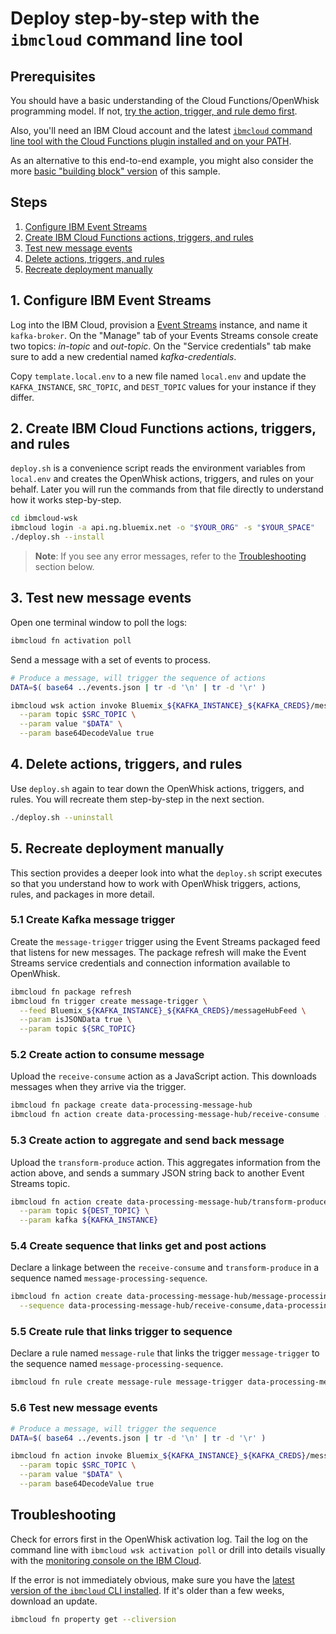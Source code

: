 # Deploy step-by-step with the `ibmcloud` command line tool

## Prerequisites

You should have a basic understanding of the Cloud Functions/OpenWhisk programming model. If not, [try the action, trigger, and rule demo first](https://github.com/IBM/openwhisk-action-trigger-rule).

Also, you'll need an IBM Cloud account and the latest [`ibmcloud` command line tool with the Cloud Functions plugin installed and on your PATH](https://console.bluemix.net/openwhisk/learn/cli).

As an alternative to this end-to-end example, you might also consider the more [basic "building block" version](https://github.com/IBM/ibm-cloud-functions-message-hub-trigger) of this sample.

## Steps

1. [Configure IBM Event Streams](#1-configure-ibm-message-hub)
2. [Create IBM Cloud Functions actions, triggers, and rules](#2-create-ibm-cloud-functions-actions-triggers-and-rules)
3. [Test new message events](#3-test-new-message-events)
4. [Delete actions, triggers, and rules](#4-delete-actions-triggers-and-rules)
5. [Recreate deployment manually](#5-recreate-deployment-manually)

## 1. Configure IBM Event Streams

Log into the IBM Cloud, provision a [Event Streams](https://console.bluemix.net/catalog/services/event-streams) instance, and name it `kafka-broker`. On the "Manage" tab of your Events Streams console create two topics: _in-topic_ and _out-topic_. On the "Service credentials" tab make sure to add a new credential named _kafka-credentials_.

Copy `template.local.env` to a new file named `local.env` and update the `KAFKA_INSTANCE`, `SRC_TOPIC`, and `DEST_TOPIC` values for your instance if they differ.

## 2. Create IBM Cloud Functions actions, triggers, and rules

`deploy.sh` is a convenience script reads the environment variables from `local.env` and creates the OpenWhisk actions, triggers, and rules on your behalf. Later you will run the commands from that file directly to understand how it works step-by-step.

```bash
cd ibmcloud-wsk
ibmcloud login -a api.ng.bluemix.net -o "$YOUR_ORG" -s "$YOUR_SPACE"
./deploy.sh --install
```

> **Note**: If you see any error messages, refer to the [Troubleshooting](#troubleshooting) section below.

## 3. Test new message events

Open one terminal window to poll the logs:

```bash
ibmcloud fn activation poll
```

Send a message with a set of events to process.

```bash
# Produce a message, will trigger the sequence of actions
DATA=$( base64 ../events.json | tr -d '\n' | tr -d '\r' )

ibmcloud wsk action invoke Bluemix_${KAFKA_INSTANCE}_${KAFKA_CREDS}/messageHubProduce \
  --param topic $SRC_TOPIC \
  --param value "$DATA" \
  --param base64DecodeValue true
```

## 4. Delete actions, triggers, and rules

Use `deploy.sh` again to tear down the OpenWhisk actions, triggers, and rules. You will recreate them step-by-step in the next section.

```bash
./deploy.sh --uninstall
```

## 5. Recreate deployment manually

This section provides a deeper look into what the `deploy.sh` script executes so that you understand how to work with OpenWhisk triggers, actions, rules, and packages in more detail.

### 5.1 Create Kafka message trigger

Create the `message-trigger` trigger using the Event Streams packaged feed that listens for new messages. The package refresh will make the Event Streams service credentials and connection information available to OpenWhisk.

```bash
ibmcloud fn package refresh
ibmcloud fn trigger create message-trigger \
  --feed Bluemix_${KAFKA_INSTANCE}_${KAFKA_CREDS}/messageHubFeed \
  --param isJSONData true \
  --param topic ${SRC_TOPIC}
```

### 5.2 Create action to consume message

Upload the `receive-consume` action as a JavaScript action. This downloads messages when they arrive via the trigger.

```bash
ibmcloud fn package create data-processing-message-hub
ibmcloud fn action create data-processing-message-hub/receive-consume ../runtimes/nodejs/actions/receive-consume.js
```

### 5.3 Create action to aggregate and send back message

Upload the `transform-produce` action. This aggregates information from the action above, and sends a summary JSON string back to another Event Streams topic.

```bash
ibmcloud fn action create data-processing-message-hub/transform-produce ../runtimes/nodejs/actions/transform-produce.js \
  --param topic ${DEST_TOPIC} \
  --param kafka ${KAFKA_INSTANCE}
```

### 5.4 Create sequence that links get and post actions

Declare a linkage between the `receive-consume` and `transform-produce` in a sequence named `message-processing-sequence`.

```bash
ibmcloud fn action create data-processing-message-hub/message-processing-sequence \
  --sequence data-processing-message-hub/receive-consume,data-processing-message-hub/transform-produce
```

### 5.5 Create rule that links trigger to sequence

Declare a rule named `message-rule` that links the trigger `message-trigger` to the sequence named `message-processing-sequence`.

```bash
ibmcloud fn rule create message-rule message-trigger data-processing-message-hub/message-processing-sequence
```

### 5.6 Test new message events

```bash
# Produce a message, will trigger the sequence
DATA=$( base64 ../events.json | tr -d '\n' | tr -d '\r' )

ibmcloud fn action invoke Bluemix_${KAFKA_INSTANCE}_${KAFKA_CREDS}/messageHubProduce \
  --param topic $SRC_TOPIC \
  --param value "$DATA" \
  --param base64DecodeValue true
```

## Troubleshooting

Check for errors first in the OpenWhisk activation log. Tail the log on the command line with `ibmcloud wsk activation poll` or drill into details visually with the [monitoring console on the IBM Cloud](https://console.ng.bluemix.net/openwhisk/dashboard).

If the error is not immediately obvious, make sure you have the [latest version of the `ibmcloud` CLI installed](https://console.ng.bluemix.net/openwhisk/learn/cli). If it's older than a few weeks, download an update.

```bash
ibmcloud fn property get --cliversion
```
